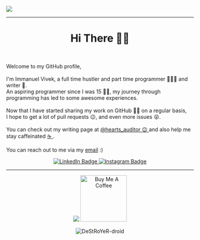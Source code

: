 <img src = "https://repository-images.githubusercontent.com/340868117/f2b32a00-cc75-11eb-8bf8-1bf1990e8868"
align = "center">

<hr>

<h1 align = "center"> Hi There 👋🏼 </h1>
<br>

Welcome to my GitHub profile, <br><br>
I'm Immanuel Vivek, a full time hustler and part time programmer 👨🏾‍💻 and writer 📝. <br>
An aspiring programmer since I was 15 🧒🏽, my journey through programming has led to some awesome experiences. <br>
<br>
Now that I have started sharing my work on GitHub 🤝🏼 on a regular basis,<br>
I hope to get a lot of pull requests 😉, and even more issues 😝.<br>
<br>
You can check out my writing page at <a href = "https://www.instagram.com/hearts_auditor/"> @hearts_auditor 😉 </a>
and also help me stay caffeinated <a href="https://www.buymeacoffee.com/immanuelvivek" target="_blank"> ☕ </a>.
<br>

You can reach out to me via my [email](mailto:immanuelvivek40609@gmail.com) :)

<div id="badges" align = "center">
    <a href="https://www.linkedin.com/in/immanuel-vivek-tirkey-9a5855227/">
        <img src="https://img.shields.io/badge/LinkedIn-blue?style=for-the-badge&logo=linkedin&logoColor=white" alt="LinkedIn Badge"/>
    </a>
    <a href="https://www.instagram.com/hearts_auditor/">
        <img src="https://img.shields.io/badge/Instagram-E4405F?style=for-the-badge&logo=instagram&logoColor=white" alt="Instagram Badge"/>
    </a>
</div>

</center>

<hr>
<div align = "center">

<img src = "https://komarev.com/ghpvc/?username=DeStRoYeR-droid&style=for-the-badge&color=00d5d6">

<a href="https://www.buymeacoffee.com/immanuelvivek" target="_blank">
<img src="https://cdn.buymeacoffee.com/buttons/v2/default-red.png" alt="Buy Me A Coffee" width="125" >
</a>

<p align="center"> <img src="https://github-readme-stats.vercel.app/api?username=DeStRoYeR-droid&show_icons=true&theme=gotham" alt="DeStRoYeR-droid" />

</div>
